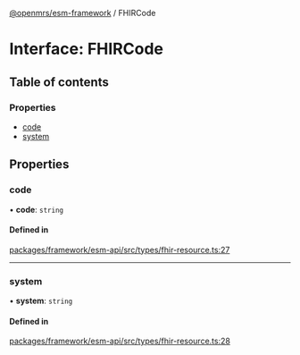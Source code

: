 [@openmrs/esm-framework](../API.md) / FHIRCode

# Interface: FHIRCode

## Table of contents

### Properties

- [code](FHIRCode.md#code)
- [system](FHIRCode.md#system)

## Properties

### code

• **code**: `string`

#### Defined in

[packages/framework/esm-api/src/types/fhir-resource.ts:27](https://github.com/openmrs/openmrs-esm-core/blob/master/packages/framework/esm-api/src/types/fhir-resource.ts#L27)

___

### system

• **system**: `string`

#### Defined in

[packages/framework/esm-api/src/types/fhir-resource.ts:28](https://github.com/openmrs/openmrs-esm-core/blob/master/packages/framework/esm-api/src/types/fhir-resource.ts#L28)
